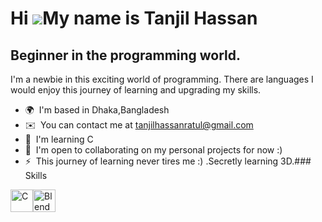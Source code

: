 Hi ![](https://user-images.githubusercontent.com/18350557/176309783-0785949b-9127-417c-8b55-ab5a4333674e.gif)My name is Tanjil Hassan
=====================================================================================================================================

Beginner in the programming world.
----------------------------------

I'm a newbie in this exciting world of programming. There are languages I would enjoy this journey of learning and upgrading my skills.

*   🌍  I'm based in Dhaka,Bangladesh
*   ✉️  You can contact me at [tanjilhassanratul@gmail.com](mailto:tanjilhassanratul@gmail.com)
*   🧠  I'm learning C
*   🤝  I'm open to collaborating on my personal projects for now :)
*   ⚡  This journey of learning never tires me :) .Secretly learning 3D.### Skills 
<p align="left">
<a href="https://docs.microsoft.com/en-us/cpp/?view=msvc-170" target="_blank" rel="noreferrer"><img src="https://raw.githubusercontent.com/danielcranney/readme-generator/main/public/icons/skills/c-colored.svg" width="36" height="36" alt="C" /></a><a href="https://www.blender.org/" target="_blank" rel="noreferrer"><img src="https://raw.githubusercontent.com/danielcranney/readme-generator/main/public/icons/skills/blender-colored.svg" width="36" height="36" alt="Blender" /></a>
                    </p>
                    
